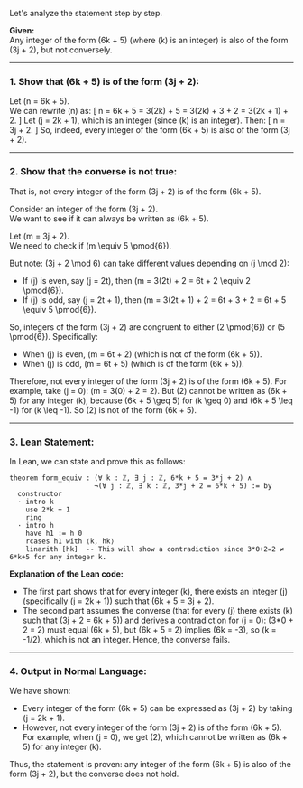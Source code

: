 Let's analyze the statement step by step.

**Given:**  
Any integer of the form \(6k + 5\) (where \(k\) is an integer) is also of the form \(3j + 2\), but not conversely.

---

### 1. Show that \(6k + 5\) is of the form \(3j + 2\):
Let \(n = 6k + 5\).  
We can rewrite \(n\) as:
\[
n = 6k + 5 = 3(2k) + 5 = 3(2k) + 3 + 2 = 3(2k + 1) + 2.
\]
Let \(j = 2k + 1\), which is an integer (since \(k\) is an integer). Then:
\[
n = 3j + 2.
\]
So, indeed, every integer of the form \(6k + 5\) is also of the form \(3j + 2\).

---

### 2. Show that the converse is not true:
That is, not every integer of the form \(3j + 2\) is of the form \(6k + 5\).

Consider an integer of the form \(3j + 2\).  
We want to see if it can always be written as \(6k + 5\).

Let \(m = 3j + 2\).  
We need to check if \(m \equiv 5 \pmod{6}\).

But note: \(3j + 2 \mod 6\) can take different values depending on \(j \mod 2\):
- If \(j\) is even, say \(j = 2t\), then \(m = 3(2t) + 2 = 6t + 2 \equiv 2 \pmod{6}\).
- If \(j\) is odd, say \(j = 2t + 1\), then \(m = 3(2t + 1) + 2 = 6t + 3 + 2 = 6t + 5 \equiv 5 \pmod{6}\).

So, integers of the form \(3j + 2\) are congruent to either \(2 \pmod{6}\) or \(5 \pmod{6}\). Specifically:
- When \(j\) is even, \(m = 6t + 2\) (which is not of the form \(6k + 5\)).
- When \(j\) is odd, \(m = 6t + 5\) (which is of the form \(6k + 5\)).

Therefore, not every integer of the form \(3j + 2\) is of the form \(6k + 5\). For example, take \(j = 0\): \(m = 3(0) + 2 = 2\). But \(2\) cannot be written as \(6k + 5\) for any integer \(k\), because \(6k + 5 \geq 5\) for \(k \geq 0\) and \(6k + 5 \leq -1\) for \(k \leq -1\). So \(2\) is not of the form \(6k + 5\).

---

### 3. Lean Statement:
In Lean, we can state and prove this as follows:

```lean
theorem form_equiv : (∀ k : ℤ, ∃ j : ℤ, 6*k + 5 = 3*j + 2) ∧ 
                     ¬(∀ j : ℤ, ∃ k : ℤ, 3*j + 2 = 6*k + 5) := by
  constructor
  · intro k
    use 2*k + 1
    ring
  · intro h
    have h1 := h 0
    rcases h1 with ⟨k, hk⟩
    linarith [hk]  -- This will show a contradiction since 3*0+2=2 ≠ 6*k+5 for any integer k.
```

**Explanation of the Lean code:**
- The first part shows that for every integer \(k\), there exists an integer \(j\) (specifically \(j = 2k + 1\)) such that \(6k + 5 = 3j + 2\).
- The second part assumes the converse (that for every \(j\) there exists \(k\) such that \(3j + 2 = 6k + 5\)) and derives a contradiction for \(j = 0\): \(3*0 + 2 = 2\) must equal \(6k + 5\), but \(6k + 5 = 2\) implies \(6k = -3\), so \(k = -1/2\), which is not an integer. Hence, the converse fails.

---

### 4. Output in Normal Language:
We have shown:
- Every integer of the form \(6k + 5\) can be expressed as \(3j + 2\) by taking \(j = 2k + 1\).
- However, not every integer of the form \(3j + 2\) is of the form \(6k + 5\). For example, when \(j = 0\), we get \(2\), which cannot be written as \(6k + 5\) for any integer \(k\).

Thus, the statement is proven: any integer of the form \(6k + 5\) is also of the form \(3j + 2\), but the converse does not hold.